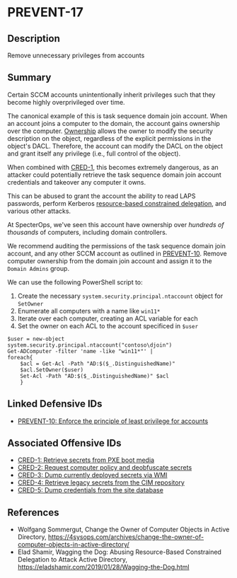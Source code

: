 # PREVENT-17
## Description
Remove unnecessary privileges from accounts

## Summary
Certain SCCM accounts unintentionally inherit privileges such that they become highly overprivileged over time.

The canonical example of this is task sequence domain join account. When an account joins a computer to the domain, the account gains ownership over the computer. [Ownership](https://bloodhound.readthedocs.io/en/latest/data-analysis/edges.html#owns) allows the owner to modify the security description on the object, regardless of the explicit permissions in the object's DACL. Therefore, the account can modify the DACL on the object and grant itself any privilege (i.e., full control of the object).

When combined with [CRED-1](../../../attack-techniques/CRED/CRED-1/cred-1_description.md), this becomes extremely dangerous, as an attacker could potentially retrieve the task sequence domain join account credentials and takeover any computer it owns.

This can be abused to grant the account the ability to read LAPS passwords, perform Kerberos [resource-based constrained delegation](https://eladshamir.com/2019/01/28/Wagging-the-Dog.html), and various other attacks.

At SpecterOps, we've seen this account have ownership over _hundreds of thousands_ of computers, including domain controllers.

We recommend auditing the permissions of the task sequence domain join account, and any other SCCM account as outlined in [PREVENT-10](../PREVENT-10/prevent-10_description.md). Remove computer ownership from the domain join account and assign it to the `Domain Admins` group.

We can use the following PowerShell script to:

1. Create  the necessary `system.security.principal.ntaccount` object for `SetOwner`
2. Enumerate all computers with a name like `win11*`
3. Iterate over each computer, creating an ACL variable for each
4. Set the owner on each ACL to the account specificed in `$user`

```
$user = new-object system.security.principal.ntaccount("contoso\djoin")
Get-ADComputer -filter 'name -like "win11*"' |
foreach{
    $acl = Get-Acl -Path "AD:$($_.DistinguishedName)"
    $acl.SetOwner($user)
    Set-Acl -Path "AD:$($_.DistinguishedName)" $acl
    }
```

## Linked Defensive IDs
- [PREVENT-10: Enforce the principle of least privilege for accounts](../PREVENT-10/prevent-10_description.md)

## Associated Offensive IDs
- [CRED-1: Retrieve secrets from PXE boot media](../../../attack-techniques/CRED/CRED-1/cred-1_description.md)
- [CRED-2: Request computer policy and deobfuscate secrets](../../../attack-techniques/CRED/CRED-2/cred-2_description.md)
- [CRED-3: Dump currently deployed secrets via WMI](../../../attack-techniques/CRED/CRED-3/cred-3_description.md)
- [CRED-4: Retrieve legacy secrets from the CIM repository](../../../attack-techniques/CRED/CRED-4/cred-4_description.md)
- [CRED-5: Dump credentials from the site database](../../../attack-techniques/CRED/CRED-5/) 

## References
- Wolfgang Sommergut, Change the Owner of Computer Objects in Active Directory, https://4sysops.com/archives/change-the-owner-of-computer-objects-in-active-directory/
- Elad Shamir, Wagging the Dog: Abusing Resource-Based Constrained Delegation to Attack Active Directory, https://eladshamir.com/2019/01/28/Wagging-the-Dog.html